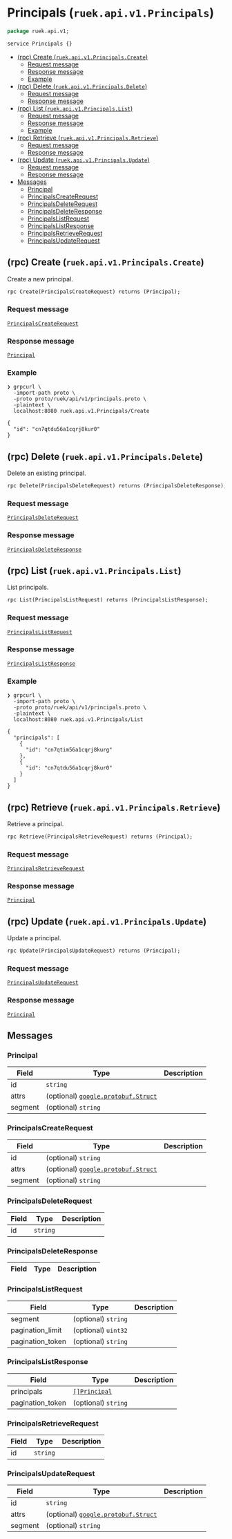 <!-- omit in toc -->
# Principals (`ruek.api.v1.Principals`)

```proto
package ruek.api.v1;

service Principals {}
```

- [(rpc) Create (`ruek.api.v1.Principals.Create`)](#rpc-create-ruekapiv1principalscreate)
  - [Request message](#request-message)
  - [Response message](#response-message)
  - [Example](#example)
- [(rpc) Delete (`ruek.api.v1.Principals.Delete`)](#rpc-delete-ruekapiv1principalsdelete)
  - [Request message](#request-message-1)
  - [Response message](#response-message-1)
- [(rpc) List (`ruek.api.v1.Principals.List`)](#rpc-list-ruekapiv1principalslist)
  - [Request message](#request-message-2)
  - [Response message](#response-message-2)
  - [Example](#example-1)
- [(rpc) Retrieve (`ruek.api.v1.Principals.Retrieve`)](#rpc-retrieve-ruekapiv1principalsretrieve)
  - [Request message](#request-message-3)
  - [Response message](#response-message-3)
- [(rpc) Update (`ruek.api.v1.Principals.Update`)](#rpc-update-ruekapiv1principalsupdate)
  - [Request message](#request-message-4)
  - [Response message](#response-message-4)
- [Messages](#messages)
  - [Principal](#principal)
  - [PrincipalsCreateRequest](#principalscreaterequest)
  - [PrincipalsDeleteRequest](#principalsdeleterequest)
  - [PrincipalsDeleteResponse](#principalsdeleteresponse)
  - [PrincipalsListRequest](#principalslistrequest)
  - [PrincipalsListResponse](#principalslistresponse)
  - [PrincipalsRetrieveRequest](#principalsretrieverequest)
  - [PrincipalsUpdateRequest](#principalsupdaterequest)


## (rpc) Create (`ruek.api.v1.Principals.Create`)

Create a new principal.

```proto
rpc Create(PrincipalsCreateRequest) returns (Principal);
```

### Request message

[`PrincipalsCreateRequest`](#principalscreaterequest)

### Response message

[`Principal`](#principal)

### Example

```
❯ grpcurl \
  -import-path proto \
  -proto proto/ruek/api/v1/principals.proto \
  -plaintext \
  localhost:8080 ruek.api.v1.Principals/Create

{
  "id": "cn7qtdu56a1cqrj8kur0"
}
```


## (rpc) Delete (`ruek.api.v1.Principals.Delete`)

Delete an existing principal.

```proto
rpc Delete(PrincipalsDeleteRequest) returns (PrincipalsDeleteResponse);
```

### Request message

[`PrincipalsDeleteRequest`](#principalsdeleterequest)

### Response message

[`PrincipalsDeleteResponse`](#principalsdeleteresponse)


## (rpc) List (`ruek.api.v1.Principals.List`)

List principals.

```proto
rpc List(PrincipalsListRequest) returns (PrincipalsListResponse);
```

### Request message

[`PrincipalsListRequest`](#principalslistrequest)

### Response message

[`PrincipalsListResponse`](#principalslistresponse)

### Example

```
❯ grpcurl \
  -import-path proto \
  -proto proto/ruek/api/v1/principals.proto \
  -plaintext \
  localhost:8080 ruek.api.v1.Principals/List

{
  "principals": [
    {
      "id": "cn7qtim56a1cqrj8kurg"
    },
    {
      "id": "cn7qtdu56a1cqrj8kur0"
    }
  ]
}
```


## (rpc) Retrieve (`ruek.api.v1.Principals.Retrieve`)

Retrieve a principal.

```proto
rpc Retrieve(PrincipalsRetrieveRequest) returns (Principal);
```

### Request message

[`PrincipalsRetrieveRequest`](#principalsretrieverequest)

### Response message

[`Principal`](#principal)


## (rpc) Update (`ruek.api.v1.Principals.Update`)

Update a principal.

```proto
rpc Update(PrincipalsUpdateRequest) returns (Principal);
```

### Request message

[`PrincipalsUpdateRequest`](#principalsupdaterequest)

### Response message

[`Principal`](#principal)


## Messages

### Principal

| Field   | Type                | Description |
| ------- | ------------------- | ----------- |
| id      | `string`            | |
| attrs   | (optional) [`google.protobuf.Struct`](https://protobuf.dev/reference/protobuf/google.protobuf/#struct) | |
| segment | (optional) `string` | |

### PrincipalsCreateRequest

| Field   | Type                | Description |
| ------- | ------------------- | ----------- |
| id      | (optional) `string` | |
| attrs   | (optional) [`google.protobuf.Struct`](https://protobuf.dev/reference/protobuf/google.protobuf/#struct) | |
| segment | (optional) `string` | |

### PrincipalsDeleteRequest

| Field   | Type      | Description |
| ------- | --------- | ----------- |
| id      | `string`  | |

### PrincipalsDeleteResponse

| Field   | Type                | Description |
| ------- | ------------------- | ----------- |

### PrincipalsListRequest

| Field            | Type                | Description |
| ---------------- | ------------------- | ----------- |
| segment          | (optional) `string` | |
| pagination_limit | (optional) `uint32` | |
| pagination_token | (optional) `string` | |

### PrincipalsListResponse

| Field            | Type                        | Description |
| ---------------- | --------------------------- | ----------- |
| principals       | [`[]Principal`](#principal) | |
| pagination_token | (optional) `string`         | |

### PrincipalsRetrieveRequest

| Field   | Type      | Description |
| ------- | --------- | ----------- |
| id      | `string`  | |

### PrincipalsUpdateRequest

| Field   | Type                | Description |
| ------- | ------------------- | ----------- |
| id      | `string`            | |
| attrs   | (optional) [`google.protobuf.Struct`](https://protobuf.dev/reference/protobuf/google.protobuf/#struct) | |
| segment | (optional) `string` | |
